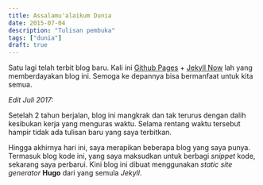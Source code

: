 ```yaml
---
title: Assalamu'alaikum Dunia
date: 2015-07-04
description: "Tulisan pembuka"
tags: ["dunia"]
draft: true
---
```


Satu lagi telah terbit blog baru. Kali ini 
[Github Pages](https://pages.github.com/ "") + 
[Jekyll Now](https://github.com/barryclark/jekyll-now "") lah 
yang memberdayakan blog ini. 
Semoga ke depannya bisa bermanfaat untuk kita semua.

*Edit Juli 2017:*

Setelah 2 tahun berjalan, blog ini mangkrak dan tak terurus dengan 
dalih kesibukan kerja yang menguras waktu. Selama rentang waktu tersebut
hampir tidak ada tulisan baru yang saya terbitkan.

Hingga akhirnya hari ini, saya merapikan beberapa blog yang saya punya.
Termasuk blog kode ini, yang saya maksudkan untuk berbagi *snippet*
kode, sekarang saya perbarui. Kini blog ini dibuat menggunakan
*static site generator* **Hugo** dari yang semula *Jekyll*.
